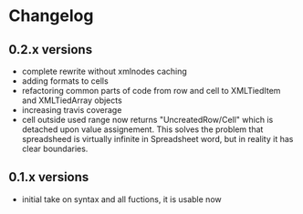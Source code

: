 # Changelog
## 0.2.x versions

  * complete rewrite without xmlnodes caching
  * adding formats to cells
  * refactoring common parts of code from row and cell to XMLTiedItem and XMLTiedArray objects
  * increasing travis coverage
  * cell outside used range now returns "UncreatedRow/Cell" which is detached upon value assignement. This solves the problem that spreadsheed is virtually infinite in Spreadsheet word, but in reality it has clear boundaries.
  
## 0.1.x versions
  * initial take on syntax and all fuctions, it is usable now
